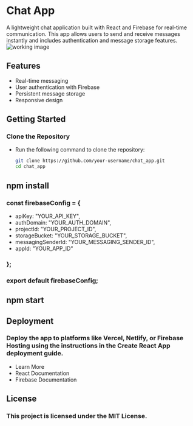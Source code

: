 # Chat App

A lightweight chat application built with React and Firebase for real-time communication. This app allows users to send and receive messages instantly and includes authentication and message storage features.
![working image](https://raw.githubusercontent.com/kumarvishwajeettrivedi/chat_app/main/Screenshot%20from%202024-07-04%2018-18-29.png)

## Features
- Real-time messaging
- User authentication with Firebase
- Persistent message storage
- Responsive design

## Getting Started

### Clone the Repository
- Run the following command to clone the repository:
  ```bash
  git clone https://github.com/your-username/chat_app.git
  cd chat_app

## npm install

### const firebaseConfig = {
  - apiKey: "YOUR_API_KEY",
  - authDomain: "YOUR_AUTH_DOMAIN",
  - projectId: "YOUR_PROJECT_ID",
  - storageBucket: "YOUR_STORAGE_BUCKET",
  - messagingSenderId: "YOUR_MESSAGING_SENDER_ID",
  - appId: "YOUR_APP_ID"
### };

### export default firebaseConfig;

## npm start

## Deployment
### Deploy the app to platforms like Vercel, Netlify, or Firebase Hosting using the instructions in the Create React App deployment guide.
- Learn More
- React Documentation
- Firebase Documentation


## License
### This project is licensed under the MIT License.

